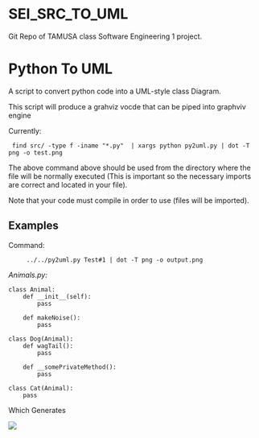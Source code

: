 # SEI_SRC_TO_UML
Git Repo of TAMUSA class Software Engineering 1 project.

# Python To UML
A script to convert python code into a UML-style class Diagram. 

This script will produce a grahviz vocde that can be piped into graphviv engine

 Currently:
 
     find src/ -type f -iname "*.py"  | xargs python py2uml.py | dot -T png -o test.png
 
 The above command above should be used from the directory where the file will be normally executed (This is important so the necessary imports are correct and located in your file).
 
 Note that your code must compile in order to use (files will be imported).
 
 ## Examples
 
 Command:
 
         ../../py2uml.py Test#1 | dot -T png -o output.png
         
*Animals.py:*

    class Animal:
    	def __init__(self):
    		pass

    	def makeNoise():
    		pass

    class Dog(Animal):
    	def wagTail():
    		pass

    	def __somePrivateMethod():
    		pass

    class Cat(Animal):
    	pass



Which Generates 

![](https://raw.github.com/Ivesvdf/py2uml/master/examples/example1/output.png)
